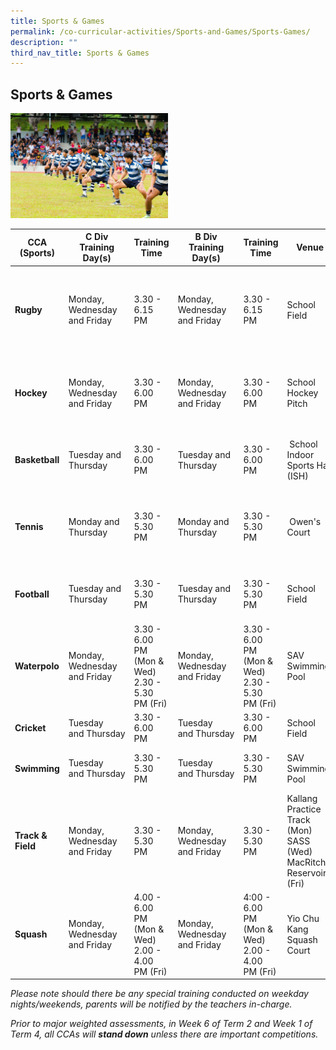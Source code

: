 ```yaml
---
title: Sports & Games
permalink: /co-curricular-activities/Sports-and-Games/Sports-Games/
description: ""
third_nav_title: Sports & Games
---
```

## Sports & Games

<img src="/images/Saints Experience -_ CCAs -_ Sports and Games.jpeg" 
     style="width:50%">
		 

| CCA (Sports) | C Div Training Day(s) | Training Time | B Div Training Day(s) | Training Time | Venue | Teacher(s) In-Charge |
| -------- | -------- | -------- | -------- | -------- |  -------- | -------- |
| **Rugby**     | Monday, Wednesday and Friday    | 3.30 - 6.15 PM     | Monday, Wednesday and Friday     | 3.30 - 6.15 PM     | School Field     |  Mr Aaron Kong, Mr Benedict Tan, Ms Tan Yii Yann and Mr Lin Daoxing  |
| **Hockey**     | Monday, Wednesday and Friday    | 3.30 - 6.00 PM     | Monday, Wednesday and Friday     | 3.30 - 6.00 PM     | School Hockey Pitch     | Ms Roshnah Begum, Ms Sin Jing Ting and Ms Ratna Illyas |
| **Basketball**     | Tuesday and Thursday    | 3.30 - 6.00 PM     | Tuesday and Thursday     | 3.30 - 6.00 PM     |  School Indoor Sports Hall (ISH)     |  Mr Vincent Lai, Mr Liu Liming and Ms Wang Kai Qi |
| **Tennis**     | Monday and Thursday | 3.30 - 5.30 PM     | Monday and Thursday     | 3.30 - 5.30 PM     |  Owen's Court | Ms Vanessa Poh,  Mr Jimmy Koh and Mr Lam Wai Leong |
| **Football**     | Tuesday and Thursday  | 3.30 - 5.30 PM     | Tuesday and Thursday  | 3.30 - 5.30 PM    | School Field    | Mr Rajesh, Mr Osman and Mr Liang Sea Fong |
| **Waterpolo**     | Monday, Wednesday and Friday   | 3.30 - 6.00 PM (Mon & Wed) 2.30 - 5.30 PM (Fri)    | Monday, Wednesday and Friday  |3.30 - 6.00 PM (Mon & Wed) 2.30 - 5.30 PM (Fri)  | SAV Swimming Pool   | Mr Ng Eu Khim, Ms Veronica Lye and Ms Sharifah |
| **Cricket**     | Tuesday and Thursday   | 3.30 - 6.00 PM     | Tuesday and Thursday  | 3.30 - 6.00 PM   |  School Field   | Mrs Raj and Mdm Alifa |
| **Swimming**    | Tuesday and Thursday   | 3.30 - 5.30 PM     | Tuesday and Thursday  | 3.30 - 5.30 PM   | SAV Swimming Pool   | Mr Tan Yan Ho and Ms Kong Lai Ling |
| **Track & Field**    |  Monday, Wednesday and Friday   | 3.30 - 5.30 PM     | Monday, Wednesday and Friday  | 3.30 - 5.30 PM   | Kallang Practice Track (Mon) SASS (Wed) MacRitchie Reservoir (Fri)  | Mdm Raudzah and Ms Abigail Wee |
| **Squash**    |  Monday, Wednesday and Friday  | 4.00 - 6.00 PM  (Mon & Wed) 2.00 - 4.00 PM (Fri)   | Monday, Wednesday and Friday  | 4:00 - 6.00 PM (Mon & Wed) 2.00 - 4.00 PM (Fri) | Yio Chu Kang Squash Court  | Ms Ng Pei Shing and Ms Emairah |

_Please note should there be any special training conducted on weekday nights/weekends, parents will be notified by the teachers in-charge._ 

_Prior to major weighted assessments, in Week 6 of Term 2 and Week 1 of Term 4, all CCAs will **stand down** unless there are important competitions._